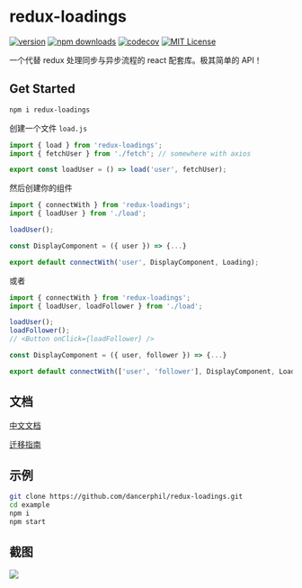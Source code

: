 # redux-loadings

[![version](https://img.shields.io/npm/v/redux-loadings.svg?style=flat-square)](http://npm.im/redux-loadings)
[![npm downloads](https://img.shields.io/npm/dm/redux-loadings.svg?style=flat-square)](https://www.npmjs.com/package/redux-loadings)
[![codecov](https://codecov.io/gh/dancerphil/redux-loadings/branch/develop/graph/badge.svg)](https://codecov.io/gh/dancerphil/redux-loadings)
[![MIT License](https://img.shields.io/npm/l/redux-loadings.svg?style=flat-square)](http://opensource.org/licenses/MIT)

一个代替 redux 处理同步与异步流程的 react 配套库。极其简单的 API！

## Get Started

```bash
npm i redux-loadings
```

创建一个文件 `load.js`

```javascript
import { load } from 'redux-loadings';
import { fetchUser } from './fetch'; // somewhere with axios

export const loadUser = () => load('user', fetchUser);
```

然后创建你的组件

```jsx harmony
import { connectWith } from 'redux-loadings';
import { loadUser } from './load';

loadUser();

const DisplayComponent = ({ user }) => {...}

export default connectWith('user', DisplayComponent, Loading);
```

或者

```jsx harmony
import { connectWith } from 'redux-loadings';
import { loadUser, loadFollower } from './load';

loadUser();
loadFollower();
// <Button onClick={loadFollower} />

const DisplayComponent = ({ user, follower }) => {...}

export default connectWith(['user', 'follower'], DisplayComponent, Loading);
```

## 文档

[中文文档](https://github.com/dancerphil/redux-loadings/blob/master/Document-zh_CN.md)

[迁移指南](https://github.com/dancerphil/redux-loadings/blob/master/Migrate-zh_CN.md)

## 示例

```bash
git clone https://github.com/dancerphil/redux-loadings.git
cd example
npm i
npm start
```

## 截图

![](https://github.com/dancerphil/redux-loadings/blob/master/screenshot.gif)

